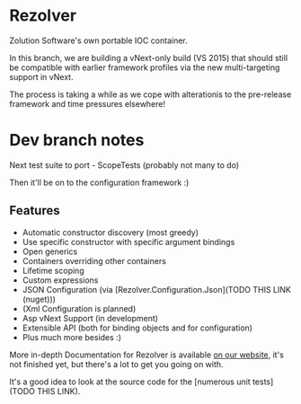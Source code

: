 Rezolver
========

Zolution Software's own portable IOC container.

In this branch, we are building a vNext-only build (VS 2015) that should still be compatible with earlier
framework profiles via the new multi-targeting support in vNext.

The process is taking a while as we cope with alterationis to the pre-release framework and time pressures elsewhere!

Dev branch notes
================

Next test suite to port - ScopeTests (probably not many to do)

Then it'll be on to the configuration framework :)

Features
--------

- Automatic constructor discovery (most greedy)
- Use specific constructor with specific argument bindings
- Open generics
- Containers overriding other containers
- Lifetime scoping
- Custom expressions
- JSON Configuration (via [Rezolver.Configuration.Json](TODO THIS LINK (nuget)))
- (Xml Configuration is planned)
- Asp vNext Support (in development)
- Extensible API (both for binding objects and for configuration)
- Plus much more besides :)

More in-depth Documentation for Rezolver is available [on our website](http://www.zolution.co.uk/Rezolver),
it's not finished yet, but there's a lot to get you going on with.

It's a good idea to look at the source code for the [numerous unit tests](TODO THIS LINK).